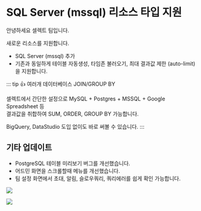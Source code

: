 # SQL Server (mssql) 리소스 타입 지원

안녕하세요 셀렉트 팀입니다.

새로운 리소스를 지원합니다.

- SQL Server (mssql) 추가
- 기존과 동일하게 테이블 자동생성, 타임존 불러오기, 최대 결과값 제한 (auto-limit)을 지원합니다.

::: tip
👍 여러개 데이터베이스 JOIN/GROUP BY

셀렉트에서 간단한 설정으로 MySQL + Postgres + MSSQL + Google Spreadsheet 등  
결과값을 취합하여 SUM, ORDER, GROUP BY 가능합니다.

BigQuery, DataStudio 도입 없이도 바로 써볼 수 있습니다.
:::

## 기타 업데이트

- PostgreSQL 테이블 미리보기 버그를 개선했습니다.
- 어드민 화면을 스크롤할때 메뉴를 개선했습니다.
- 팀 설정 화면에서 초대, 알림, 슬로우쿼리, 쿼리에러를 쉽게 확인 가능합니다.

![](https://imagedelivery.net/MHVC-FGTDyxApYeHyF29Tw/2e30566c-000e-4c35-de4f-09d4f47bd800/docs)

![](https://imagedelivery.net/MHVC-FGTDyxApYeHyF29Tw/b3dab55d-99e9-4122-66ba-e8a4c0635e00/docs)